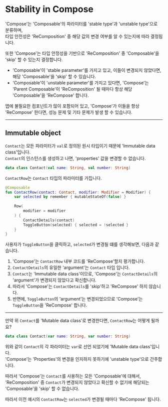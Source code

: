 # Stability in Compose

'Compose'는 'Composable'의 파라미터를 'stable type'과 'unstable type'으로 분류하며,  
타입 안전성은 'ReComposition' 중 해당 값의 변경 여부를 알 수 있는지에 따라 결정됩니다.

또한 'Compose'는 타입 안정성을 기반으로 'ReComposition' 중 'Composable'을 'skip' 할 수 있는지 결정합니다.

- 'Composable'이 'stable parameter'를 가지고 있고, 이들이 변경되지 않았다면, 해당 'Composable'을 'skip' 할 수 있습니다.
- 'Composable'이 'unstable parameter'를 가지고 있다면, 'Compose'는 'Parent Composable'이 'ReComposition' 될 때마다 항상 해당 'Composable'을 'ReCompose' 합니다.

앱에 불필요한 컴포넌트가 많이 포함되어 있고, 'Compose'가 이들을 항상 'ReCompose' 한다면, 성능 문제 및 기타 문제가 발생 할 수 있습니다.

---

## Immutable object

`Contact`는 모든 파라미터가 `val`로 정의된 원시 타입이기 때문에 'Immutable data class'입니다.  
`Contact`의 인스턴스를 생성하고 나면, 'properties' 값을 변경할 수 없습니다.

```kotlin
data class Contact(val name: String, val number: String)
```

`ContactRow`는 `Contact` 타입의 파라미터를 가집니다.

```kotlin
@Composable
fun ContactRow(contact: Contact, modifier: Modifier = Modifier) {
    var selected by remember { mutableStateOf(false) }
    
    Row(
        modifier = modifier
    ) {
        ContactDetails(contact)
        ToggleButton(selected) { selected = !selected }
    }
}
```

사용자가 `ToggleButton`을 클릭하고, `selected`가 변경될 떄를 생각해보면, 다음과 같습니다.

1. 'Compose'는 `ContactRow` 내부 코드를 'ReCompose'할지 평가합니다.
2. `ContactDetails`의 유일한 'argument'는 `Contact` 타입 입니다.
3. `Contact`는 'Immutable data class'이므로, 'Compose'는 `ContactDetails`의 'argument'가 변경되지 않았다고 확신합니다.
4. 따라서 'Compose'는 `ContactDetails`를 'skip'하고 'ReCompose' 하지 않습니다.
5. 반면에, `ToggleButton`의 'argument'는 변경되었으므로 'Compose'는 `ToggleButton`을 'ReCompose' 합니다.

---

만약 위 `Contact`를 'Mutable data class'로 변경한다면, `ContactRow`는 어떻게 될까요?

```kotlin
data class Contact(var name: String, var number: String)
```

위와 같이 `Contact`의 각 파라미터는 `var`로 선언 되었기에 'Mutable data class'입니다.  
'Compose'는 'Properties'의 변경을 인지하지 못하기에 'unstable type'으로 간주합니다.

따라서 'Compose'는 `Contact`를 사용하는 모든 'Composable'에 대해서,  
'ReComposition' 중 `Contact`가 변경되지 않았다고 확신할 수 없기에 해당되는 'Composable'을 'skip' 할 수 없습니다.

따라서 이전 예시의 `ContactRow`는 `selected`가 변경될 때마다 'ReCompose' 됩니다.